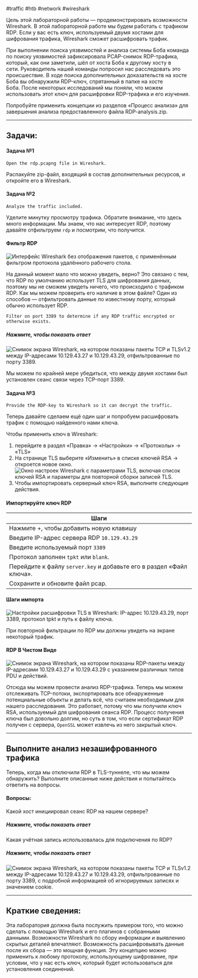 #traffic #htb #network #wireshark 

Цель этой лабораторной работы — продемонстрировать возможности Wireshark. В этой лабораторной работе мы будем работать с трафиком RDP. Если у вас есть ключ, используемый двумя хостами для шифрования трафика, Wireshark сможет расшифровать трафик.

При выполнении поиска уязвимостей и анализа системы Боба команда по поиску уязвимостей зафиксировала PCAP-снимок RDP-трафика, который, как они заметили, шёл от хоста Боба к другому хосту в сети. Руководитель нашей команды попросил нас расследовать это происшествие. В ходе поиска дополнительных доказательств на хосте Боба вы обнаружили RDP-ключ, спрятанный в папке на хосте Боба. После некоторых исследований мы поняли, что можем использовать этот ключ для расшифровки RDP-трафика и его изучения.

Попробуйте применить концепции из разделов «Процесс анализа» для завершения анализа предоставленного файла RDP-analysis.zip.

---

## Задачи:

#### Задача №1

`Open the rdp.pcapng file in Wireshark.`

Распакуйте zip-файл, входящий в состав дополнительных ресурсов, и откройте его в Wireshark.

#### Задача №2

`Analyze the traffic included.`

Уделите минутку просмотру трафика. Обратите внимание, что здесь много информации. Мы знаем, что нас интересует RDP, поэтому давайте отфильтруем `rdp` и посмотрим, что получится.

#### Фильтр RDP

![Интерфейс Wireshark без отображения пакетов, с применённым фильтром протокола удалённого рабочего стола.](https://academy.hackthebox.com/storage/modules/81/enc-rdp.png)

На данный момент мало что можно увидеть, верно? Это связано с тем, что RDP по умолчанию использует TLS для шифрования данных, поэтому мы не сможем увидеть ничего, что происходило с трафиком RDP. Как мы можем проверить его наличие в этом файле? Один из способов — отфильтровать данные по известному порту, который обычно использует RDP.

`Filter on port 3389 to determine if any RDP traffic encrypted or otherwise exists.`

##### **Нажмите, чтобы показать ответ**

![Снимок экрана Wireshark, на котором показаны пакеты TCP и TLSv1.2 между IP-адресами 10.129.43.27 и 10.129.43.29, отфильтрованные по порту 3389.](https://academy.hackthebox.com/storage/modules/81/3389.png)

Мы можем по крайней мере убедиться, что между двумя хостами был установлен сеанс связи через TCP-порт 3389.

#### Задача №3

`Provide the RDP-key to Wireshark so it can decrypt the traffic.`

Теперь давайте сделаем ещё один шаг и попробуем расшифровать трафик с помощью найденного нами ключа.

Чтобы применить ключ в Wireshark:

1. перейдите в раздел «Правка» → «Настройки» → «Протоколы» → «TLS»
2. На странице TLS выберите «Изменить» в списке ключей RSA → откроется новое окно. ![Окно настроек Wireshark с параметрами TLS, включая список ключей RSA и параметры для повторной сборки записей TLS.](https://academy.hackthebox.com/storage/modules/81/import-ws.png)
3. Чтобы импортировать серверный ключ RSA, выполните следующие действия.

#### Импортируйте ключ RDP

|**Шаги**|
|---|
|Нажмите +, чтобы добавить новую клавишу|
|Введите IP-адрес сервера RDP `10.129.43.29`|
|Введите используемый порт `3389`|
|Протокол заполнен `tpkt` или `blank`.|
|Перейдите к файлу `server.key` и добавьте его в раздел «Файл ключа».|
|Сохраните и обновите файл pcap.|

#### Шаги импорта

![Настройки расшифровки TLS в Wireshark: IP-адрес 10.129.43.29, порт 3389, протокол tpkt и путь к файлу ключа.](https://academy.hackthebox.com/storage/modules/81/import-steps.png)

При повторной фильтрации по RDP мы должны увидеть на экране некоторый трафик.

#### RDP В Чистом Виде

![Снимок экрана Wireshark, на котором показаны RDP-пакеты между IP-адресами 10.129.43.27 и 10.129.43.29 с указанием различных типов PDU и действий.](https://academy.hackthebox.com/storage/modules/81/rdp-clear.png)

Отсюда мы можем провести анализ RDP-трафика. Теперь мы можем отслеживать TCP-потоки, экспортировать все обнаруженные потенциальные объекты и делать всё, что считаем необходимым для нашего расследования. Это работает, потому что мы получили ключ RSA, используемый для шифрования сеанса RDP. Процесс получения ключа был довольно долгим, но суть в том, что если сертификат RDP получен с сервера, `OpenSSL` может извлечь из него закрытый ключ.

---

## Выполните анализ незашифрованного трафика

Теперь, когда мы отключили RDP в TLS-туннеле, что мы можем обнаружить? Выполните описанные ниже действия и попытайтесь ответить на вопросы.

#### Вопросы:

Какой хост инициировал сеанс RDP на нашем сервере?

##### **Нажмите, чтобы показать ответ**

Какая учётная запись использовалась для подключения по RDP?

##### **Нажмите, чтобы показать ответ**

![Снимок экрана Wireshark, на котором показаны пакеты TCP и TLSv1.2 между IP-адресами 10.129.43.27 и 10.129.43.29, отфильтрованные по порту 3389, с подробной информацией об игнорируемых записях и значением cookie.](https://academy.hackthebox.com/storage/modules/81/rdp-user.png)

---

## Краткие сведения:

Эта лаборатория должна была послужить примером того, что можно сделать с помощью Wireshark и его плагинов с собранными данными. Возможности Wireshark по сбору информации и выявлению скрытых деталей впечатляют. Возможность расшифровывать данные после их сбора — это мощная функция. Эту концепцию можно применить к любому протоколу, использующему шифрование, при условии, что у нас есть ключ, который будет использоваться для установления соединений.